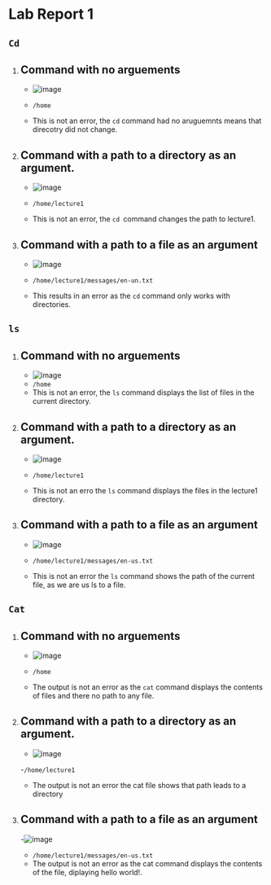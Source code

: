 # Lab Report 1


## `Cd`
  1) ## Command with no arguements

     - ![image](https://github.com/Satvikmatta18/cse15l-lab-reports-/assets/106504471/20fb4c5e-226b-4af6-a899-dd1954ea196a)

     - `/home`
     - This is not an error, the `cd` command had no aruguemnts means that direcotry did not change. 
   
  3) ## Command with a path to a directory as an argument.

     - ![image](https://github.com/Satvikmatta18/cse15l-lab-reports-/assets/106504471/86f5510f-ab3f-426f-966d-b125bceb99b2)

     - `/home/lecture1`
     - This is not an error, the `cd `command changes the path to lecture1. 
   
  5) ## Command with a path to a file as an argument

     - ![image](https://github.com/Satvikmatta18/cse15l-lab-reports-/assets/106504471/b801b828-b1a6-4c29-877c-a019c372178b)

     - `/home/lecture1/messages/en-un.txt`
     - This results in an error as the `cd` command only works with directories. 

## `ls` 
 1) ## Command with no arguements

     - ![image](https://github.com/Satvikmatta18/cse15l-lab-reports-/assets/106504471/cd70f0f5-ca27-471b-b338-cdf5659d6b92)
     - `/home`
     - This is not an error, the `ls` command displays the list of files in the current directory. 
   
  3) ## Command with a path to a directory as an argument.

     - ![image](https://github.com/Satvikmatta18/cse15l-lab-reports-/assets/106504471/764ac6c6-4c3b-4a25-8340-6a412d15b86f)

     - `/home/lecture1`
     - This is not an erro the `ls` command displays the files in the lecture1 directory. 
   
  5) ## Command with a path to a file as an argument

     - ![image](https://github.com/Satvikmatta18/cse15l-lab-reports-/assets/106504471/e98bfba1-0902-4a2e-ae0b-4b52d683336c)

     - `/home/lecture1/messages/en-us.txt`
     - This is not an error the `ls` command shows the path of the current file, as we are us ls to a file. 

## `Cat`
 1) ## Command with no arguements

     - ![image](https://github.com/Satvikmatta18/cse15l-lab-reports-/assets/106504471/f0f573fb-84e5-44b2-9710-d462f62ab3fc)


     - `/home`
     - The output is not an error as the `cat` command displays the contents of files and there no path to any file. 
   
  3) ## Command with a path to a directory as an argument.

     - ![image](https://github.com/Satvikmatta18/cse15l-lab-reports-/assets/106504471/392831b8-6ee6-4057-a973-3301a9a4cacd)

     -`/home/lecture1`
     - The output is not an error the cat file shows that path leads to a directory
   
  5) ## Command with a path to a file as an argument

     -![image](https://github.com/Satvikmatta18/cse15l-lab-reports-/assets/106504471/b35c5abc-e2d8-49ec-85ec-90f7521a629d)

     - `/home/lecture1/messages/en-us.txt`
     - The output is not an error as the cat command displays the contents of the file, diplaying hello world!. 
